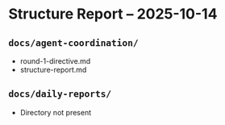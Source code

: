 # Structure Report – 2025-10-14

## `docs/agent-coordination/`
- round-1-directive.md
- structure-report.md

## `docs/daily-reports/`
- Directory not present
